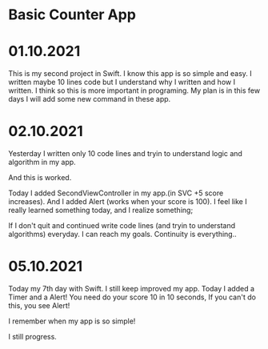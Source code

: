 # Basic Counter App


# 01.10.2021

This is my second project in Swift. I know this app is so simple and easy. 
I written maybe 10 lines code but I understand why I written and how I written.
I think so this is more important in programing. 
My plan is in this few days I will add some new command in these app. 

# 02.10.2021

Yesterday I written only 10 code lines and tryin to understand logic and algorithm in my app.

And this is worked.

Today I added SecondViewController in my app.(in SVC +5 score increases).
And I added Alert (works when your score is 100).
I feel like I really learned something today, and I realize something;

If I don't quit and continued write code lines (and tryin to understand algorithms) everyday.
I can reach my goals.
Continuity is everything..

# 05.10.2021

Today my 7th day with Swift. I still keep improved my app. Today I added a Timer and a Alert!
You need do your score 10 in 10 seconds, If you can't do this, you see Alert!

I remember when my app is so simple! 

I still progress.

